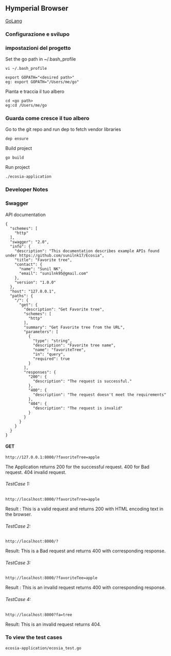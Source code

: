 ## Hymperial Browser
[GoLang](https://golang.org/dl/) <br>

### Configurazione e svilupo
### impostazioni del progetto 
Set the go path in ~/.bash_profile
```
vi ~/.bash_profile
```

```
export GOPATH="<desired path>"
eg: export GOPATH="/Users/me/go"
```
Pianta e traccia il tuo albero 
```
cd <go path>
eg:cd /Users/me/go
```

### Guarda come cresce  il tuo albero
Go to the git repo and run dep to fetch vendor libraries
```
dep ensure
```
Build project
```
go build
```
Run project
```
./ecosia-application
```


### Developer Notes


### Swagger

API documentation

```$xslt
{
  "schemes": [
    "http"
  ],
  "swagger": "2.0",
  "info": {
    "description": "This documentation describes example APIs found under https://github.com/sunilnk17/Ecosia",
    "title": "Favorite tree",
    "contact": {
      "name": "Sunil NK",
      "email": "sunilnk95@gmail.com"
    },
    "version": "1.0.0"
  },
  "host": "127.0.0.1",
  "paths": {
    "/": {
      "get": {
        "description": "Get Favorite tree",
        "schemes": [
          "http"
        ],
        "summary": "Get Favorite tree from the URL",
        "parameters": [
          {
            "type": "string",
            "description": "Favorite tree name",
            "name": "favoriteTree",
            "in": "query",
            "required": true
          }
        ],
        "responses": {
          "200": {
            "description": "The request is successful."
          },
          "400": {
            "description": "The request doesn't meet the requirements"
          },
          "404": {
            "description": "The request is invalid"
          }
        }
      }
    }
  }
}
```

#### GET
```$xslt
http://127.0.0.1:8000/?favoriteTree=apple
```

The Application returns 200 for the successful request. 400 for Bad request. 404 invalid request.

###### TestCase 1: 

```$xslt
http://localhost:8000/?favoriteTree=apple
```

Result : This is a valid request and returns 200 with HTML encoding text in the browser.

###### TestCase 2: 

```$xslt
http://localhost:8000/?
```

Result: This is a Bad request and returns 400 with corresponding response.

###### TestCase 3: 

```$xslt
http://localhost:8000/?favoriteTee=apple
```

Result : This is an invalid request returns 400 with corresponding response.

###### TestCase 4: 

```$xslt
http://localhost:8000?fa=tree
```

Result: This is an invalid request returns 404.


### To view the test cases

```$xslt
ecosia-application/ecosia_test.go
```





